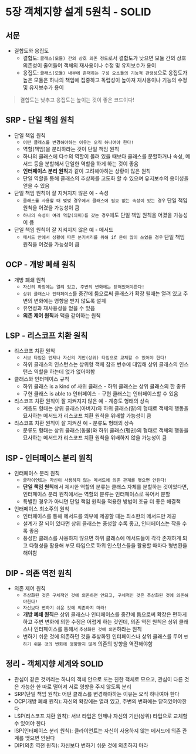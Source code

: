 # 5장 객체지향 설계 5원칙 - SOLID

## 서문
- 결합도와 응집도
  - 결합도: `클래스(모듈) 간의 상호 의존 정도`로서 결합도가 낮으면 모듈 간의 상호 의존성이 줄어들어 객체의 재사용이나 수정 및 유지보수가 용이
  - 응집도: `클래스(모듈) 내부에 존재하는 구성 요소들의 기능적 관령성`으로 응집도가 높은 모듈은 하나의 책임에 집중하고 독립성이 높아져 재사용이나 기능의 수정 및 유지보수가 용이
> 결합도는 낮추고 응집도는 높이는 것이 좋은 코드이다!

## SRP - 단일 책임 원칙
- 단일 책임 원칙
  - `어떤 클래스를 변경해야하는 이유는 오직 하나여야 한다!`
  - 역할(책임)을 분리하라는 것이 단일 책임 원칙
  - 하나의 클래스에 다수의 역할이 몰려 있을 때보다 클래스를 분할하거나 속성, 메서드 등을 분할해서 단일한 역할을 하게 하는 것이 좋음
  - **인터페이스 분리 원칙**과 같이 고려해야하는 상황이 많은 원칙
  - 단일 역할을 통해 클래스의 추상화를 고도화 할 수 있으며 유지보수의 용이성을 얻을 수 있음
- 단일 책임 원칙이 잘 지켜지지 않은 예 - 속성
  - `클래스를 사용할 때 몇몇 경우에서 클래스에 필요 없는 속성이 있는 경우` 단일 책임 원칙을 어겼을 가능성이 큼
  - `하나의 속성이 여러 역할(의미)를 갖는 경우`에도 단일 책임 원칙을 어겼을 가능성이 큼
- 단일 책임 원칙이 잘 지켜지지 않은 예 - 메서드
  - `메서드 안에서 상황에 따른 분기처리를 위해 if 문이 많이 쓰였을 경우` 단일 책임 원칙을 어겼을 가능성이 큼

## OCP - 개방 폐쇄 원칙
- 개방 폐쇄 원칙
  - `자신의 확장에는 열려 있고, 주변의 변화에는 닫혀있어야한다!`
  - `상위 클래스나 인터페이스`를 중간에 둠으로써 클래스가 확장 될때는 열려 있고 주변의 변화에는 영향을 받지 않도록 설계
  - 유연성과 재사용성을 얻을 수 있음
  - **의존 제어 원칙**과 맥을 같이하는 원칙

## LSP - 리스코프 치환 원칙
- 리스코프 치환 원칙
  - `서브 타입은 언제나 자신의 기반(상위) 타입으로 교체할 수 있어야 한다!`
  - 하위 클래스의 인스턴스는 상위형 객체 참조 변수에 대입해 상위 클래스의 인스턴스 역할을 하는데 없가 없어야함
- 클래스와 인터페이스 규칙
  - 하위 클래스 is a kind of 사위 클래스 - 하위 클래스는 상위 클래스의 한 종류
  - 구현 클래스 is able to 인터페이스 - 구현 클래스는 인터페이스할 수 있음
- 리스코프 치환 원칙이 잘 지켜지지 않은 예 - 계층도 형태의 상속
  - 계층도 형태는 상위 클래스(아버지)와 하위 클래스(딸)의 형태로 객체의 행동을 묘사하는 메서드가 리스코프 치환 원칙을 위배할 가능성이 큼
- 리스코프 치환 원칙이 잘 지켜진 예 - 분류도 형태의 상속
  - 분류도 형태는 상위 클래스(동물)와 하위 클래스(펭귄)의 형태로 객체의 행동을 묘사하는 메서드가 리스코프 치환 원칙을 위배하지 않을 가능성이 큼

## ISP - 인터페이스 분리 원칙
- 인터페이스 분리 원칙
  - `클라이언트는 자신이 사용하지 않는 메서드에 의존 관계를 맺으면 안된다!`
  - **단일 책임 원칙**에서 제시한 역할의 분류는 클래스 자체를 분할하는 것이었다면, 인터페이스 분리 원칙에서는 역할의 분류는 인터페이스로 묶어서 분할
  - 특별한 경우가 아니면 단일 책임 원칙을 적용한 방법이 조금 더 좋은 해결책
- 인터페이스 최소주의 원칙
  - 인터페이스를 통해 메서드를 외부에 제공할 때는 최소한의 메서드만 제공
  - 설계가 잘 되어 있다면 상위 클래스는 풍성할 수록 좋고, 인터페이스는 작을 수록 좋음
  - 풍성한 클래스를 사용하지 않으면 하위 클래스에 메서드들이 각각 존재하게 되고 다형성을 활용해 부모 타입으로 하위 인스턴스들을 활용할 때마다 형변환을 해야함

## DIP - 의존 역전 원칙
- 의존 제어 원칙
  - `추상화된 것은 구체적인 것에 의존하면 안되고, 구체적인 것은 추상화된 것에 의존해야한다!`
  - `자신보다 변하기 쉬운 것에 의존하지 마라!`
  - **개방 폐쇄 원칙**은 상위 클래스나 인터페이스를 중간에 둠으로써 확장은 편하게 하고 주변 변화에 의한 수정은 어렵게 하는 것인데, 의존 역전 원칙은 상위 클래스나 인터페이스를 통해서 `추상화된 것에 의존`하라는 원칙
  - 변하기 쉬운 것에 의존하던 것을 추상화된 인터페이스나 상위 클래스를 두어 `변하기 쉬운 것의 변화에 영향받지 않게` 의존의 방향을 역전해야함

## 정리 - 객체지향 세계와 SOLID
- 관심이 같은 것끼리는 하나의 객체 안으로 또는 친한 객체로 모으고, 관심이 다른 것은 가능한 한 따로 떨어져 서로 영향을 주지 않도록 분리
- SRP(단일 책임 원칙): 어떤 클래스를 변경해야하는 이유는 오직 하나여야 한다
- OCP(개방 폐쇄 원칙): 자신의 확장에는 열려 있고, 주변의 변화에는 닫혀있어야한다
- LSP(리스코프 치환 원칙): 서브 타입은 언제나 자신의 기반(상위) 타입으로 교체할 수 있어야 한다
- ISP(인터페이스 분리 원칙): 클라이언트는 자신이 사용하지 않는 메서드에 의존 관계를 맺으면 안된다
- DIP(의존 역전 원칙): 자신보다 변하기 쉬운 것에 의존하지 마라
